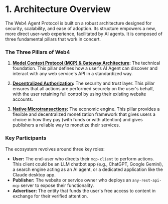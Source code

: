 # 1. Architecture Overview

The Web4 Agent Protocol is built on a robust architecture designed for security, scalability, and ease of adoption. Its structure empowers a new, more direct user-web experience, facilitated by AI agents. It is composed of three fundamental pillars that work in concert.

### The Three Pillars of Web4

1.  **[Model Context Protocol (MCP) & Gateway Architecture](/docs/Pillar_1_MCP_Gateway_and_Definition.md):** The technical foundation. This pillar defines how a user's AI Agent can discover and interact with any web service's API in a standardized way.

2.  **[Decentralized Authorization](/docs/Pillar_2_Decentralized_Authorization.md):** The security and trust layer. This pillar ensures that all actions are performed securely on the user's behalf, with the user retaining full control by using their existing website accounts.

3.  **[Native Microtransactions](/docs/Pillar_3_Native_Microtransactions.md):** The economic engine. This pillar provides a flexible and decentralized monetization framework that gives users a choice in how they pay (with funds or with attention) and gives publishers a reliable way to monetize their services.

### Key Participants

The ecosystem revolves around three key roles:

- **User:** The end-user who directs their `mcp-client` to perform actions. This client could be an LLM chatbot app (e.g., ChatGPT, Google Gemini), a search engine acting as an AI agent, or a dedicated application like the Claude desktop app.
- **Publisher:** The website or service owner who deploys an `any-rest-api-mcp` server to expose their functionality.
- **Advertiser:** The entity that funds the user's free access to content in exchange for their verified attention.
